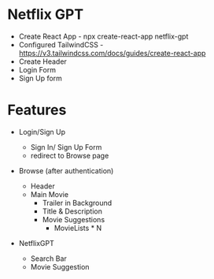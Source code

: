 # Netflix GPT

- Create React App - npx create-react-app netflix-gpt
- Configured TailwindCSS - https://v3.tailwindcss.com/docs/guides/create-react-app 
- Create Header
- Login Form
- Sign Up form


# Features
- Login/Sign Up
    - Sign In/ Sign Up Form
    - redirect to Browse page
     
- Browse (after authentication)
    - Header
    - Main Movie
        - Trailer in Background
        - Title & Description
        - Movie Suggestions
             - MovieLists * N

- NetflixGPT
    - Search Bar
    - Movie Suggestion
